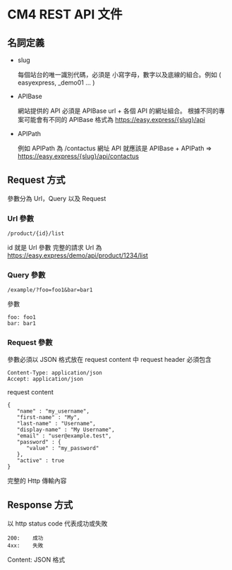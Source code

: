 # CM4 REST API 文件

## 名詞定義

+ slug

    每個站台的唯一識別代碼，必須是 小寫字母，數字以及底線的組合。例如 ( easyexpress,  _demo01 ... )
    
+ APIBase
    
    網站提供的 API 必須是 APIBase url + 各個 API 的網址組合。 
    根據不同的專案可能會有不同的 APIBase 格式為 https://easy.express/{slug}/api
    
+  APIPath

    例如 APIPath 為  /contactus
    網址 API 就應該是 APIBase + APIPath => https://easy.express/{slug}/api/contactus


## Request 方式

參數分為 Url，Query 以及 Request

###  Url 參數

```
/product/{id}/list
```

id 就是 Url 參數
完整的請求 Url 為 https://easy.express/demo/api/product/1234/list

### Query 參數

```
/example/?foo=foo1&bar=bar1
```

參數

```
foo: foo1
bar: bar1
```

### Request 參數

參數必須以 JSON 格式放在 request content 中
request header 必須包含

```
Content-Type: application/json
Accept: application/json
```

request content

```
{
   "name" : "my_username",
   "first-name" : "My",
   "last-name" : "Username",
   "display-name" : "My Username",
   "email" : "user@example.test",
   "password" : {
      "value" : "my_password"
   },
   "active" : true
}
```

完整的 Http 傳輸內容


## Response 方式

以 http status code 代表成功或失敗

```
200:    成功
4xx:    失敗
```

Content:    JSON 格式
